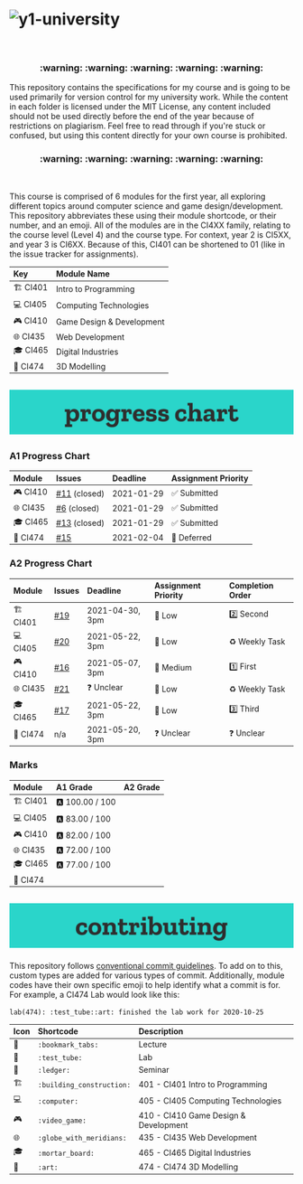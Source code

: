 # ![y1-university](.github/preview.png)

<br/>

<h3 align="center">
 :warning: :warning: :warning: :warning: :warning:
</h3>

This repository contains the specifications for my course and is going to be used primarily for version control for my university work. While the content in each folder is licensed under the MIT License, any content included should not be used directly before the end of the year because of restrictions on plagiarism. Feel free to read through if you're stuck or confused, but using this content directly for your own course is prohibited.

<h3 align="center">
 :warning: :warning: :warning: :warning: :warning:
</h3>

<br/>

This course is comprised of 6 modules for the first year, all exploring different topics around computer science and game design/development. This repository abbreviates these using their module shortcode, or their number, and an emoji. All of the modules are in the CI4XX family, relating to the course level (Level 4) and the course type. For context, year 2 is CI5XX, and year 3 is CI6XX. Because of this, CI401 can be shortened to 01 (like in the issue tracker for assignments).

| Key                           | Module Name               |
| :---------------------------- | :------------------------ |
| :building_construction: CI401 | Intro to Programming      |
| :computer: CI405              | Computing Technologies    |
| :video_game: CI410            | Game Design & Development |
| :globe_with_meridians: CI435  | Web Development           |
| :mortar_board: CI465          | Digital Industries        |
| :art: CI474                   | 3D Modelling              |

## ![Progress Chart](.github/progress-chart.png)

### A1 Progress Chart

| Module                       | Issues                                                                   | Deadline   | Assignment Priority          |
| :--------------------------- | :----------------------------------------------------------------------- | :--------- | :--------------------------- |
| :video_game: CI410           | [#11](https://github.com/summerysaturn/y1-university/issues/11) (closed) | 2021-01-29 | :white_check_mark: Submitted |
| :globe_with_meridians: CI435 | [#6](https://github.com/summerysaturn/y1-university/issues/6) (closed)   | 2021-01-29 | :white_check_mark: Submitted |
| :mortar_board: CI465         | [#13](https://github.com/summerysaturn/y1-university/issues/13) (closed) | 2021-01-29 | :white_check_mark: Submitted |
| :art: CI474                  | [#15](https://github.com/summerysaturn/y1-university/issues/15)          | 2021-02-04 | :purple_heart: Deferred      |

### A2 Progress Chart

| Module                        | Issues                                                          | Deadline           | Assignment Priority   | Completion Order      |
| :---------------------------- | :-------------------------------------------------------------- | :----------------- | :-------------------- | :-------------------- |
| :building_construction: CI401 | [#19](https://github.com/summerysaturn/y1-university/issues/19) | 2021-04-30, 3pm    | :green_heart: Low     | :two: Second          |
| :computer: CI405              | [#20](https://github.com/summerysaturn/y1-university/issues/20) | 2021-05-22, 3pm    | :green_heart: Low     | :recycle: Weekly Task |
| :video_game: CI410            | [#16](https://github.com/summerysaturn/y1-university/issues/16) | 2021-05-07, 3pm    | :yellow_heart: Medium | :one: First           |
| :globe_with_meridians: CI435  | [#21](https://github.com/summerysaturn/y1-university/issues/21) | :question: Unclear | :green_heart: Low     | :recycle: Weekly Task |
| :mortar_board: CI465          | [#17](https://github.com/summerysaturn/y1-university/issues/17) | 2021-05-22, 3pm    | :green_heart: Low     | :three: Third         |
| :art: CI474                   | n/a                                                             | 2021-05-20, 3pm    | :question: Unclear    | :question: Unclear    |

### Marks

| Module                        | A1 Grade         | A2 Grade |
| :---------------------------- | :--------------- | :------- |
| :building_construction: CI401 | :a: 100.00 / 100 |          |
| :computer: CI405              | :a: 83.00 / 100  |          |
| :video_game: CI410            | :a: 82.00 / 100  |          |
| :globe_with_meridians: CI435  | :a: 72.00 / 100  |          |
| :mortar_board: CI465          | :a: 77.00 / 100  |          |
| :art: CI474                   |                  |          |

## ![Contributing](.github/contributing.png)

This repository follows [conventional commit guidelines](https://www.conventionalcommits.org/en/v1.0.0/). To add on to this, custom types are added for various types of commit. Additionally, module codes have their own specific emoji to help identify what a commit is for. For example, a CI474 Lab would look like this:

```plaintext
lab(474): :test_tube::art: finished the lab work for 2020-10-25
```

| Icon                    | Shortcode                 | Description                           |
| :---------------------- | :------------------------ | :------------------------------------ |
| :bookmark_tabs:         | `:bookmark_tabs:`         | Lecture                               |
| :test_tube:             | `:test_tube:`             | Lab                                   |
| :ledger:                | `:ledger:`                | Seminar                               |
| :building_construction: | `:building_construction:` | 401 - CI401 Intro to Programming      |
| :computer:              | `:computer:`              | 405 - CI405 Computing Technologies    |
| :video_game:            | `:video_game:`            | 410 - CI410 Game Design & Development |
| :globe_with_meridians:  | `:globe_with_meridians:`  | 435 - CI435 Web Development           |
| :mortar_board:          | `:mortar_board:`          | 465 - CI465 Digital Industries        |
| :art:                   | `:art:`                   | 474 - CI474 3D Modelling              |
